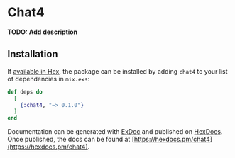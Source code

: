 # Chat4

**TODO: Add description**

## Installation

If [available in Hex](https://hex.pm/docs/publish), the package can be installed
by adding `chat4` to your list of dependencies in `mix.exs`:

```elixir
def deps do
  [
    {:chat4, "~> 0.1.0"}
  ]
end
```

Documentation can be generated with [ExDoc](https://github.com/elixir-lang/ex_doc)
and published on [HexDocs](https://hexdocs.pm). Once published, the docs can
be found at [https://hexdocs.pm/chat4](https://hexdocs.pm/chat4).

